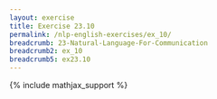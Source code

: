 ```yaml
---
layout: exercise
title: Exercise 23.10
permalink: /nlp-english-exercises/ex_10/
breadcrumb: 23-Natural-Language-For-Communication
breadcrumb2: ex_10
breadcrumb5: ex23.10
---
```


{% include mathjax_support %}

